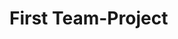 # First Team-Project

<!--
This is a bot-assistant.
Bot implemented as a console application.

Executes commands:

'hello' - responds to 'How can I help you?', goes into interactive mode and displays the invitation '>>'.
    The bot goes into interactive mode at startup without any parameters at all.

'exit' - outputs 'Good bye!' and completes its work interactively.

------------------------------------   AddresssBook   ---------------------------------

'add [--<key>] [<Name> [<Phone> | <BirthDay> | <Email> | <Address> | <FullName>]]' - saves
    a new contact / phone / birthday / email / address / fullname in the phonebook.
    <key>: {contact | name} | phone | birthday | email | address | fullname

'change [--<key>] <Name> [<Phone> | <BirthDay> | <Email> | <Address> | <FullName>]' - saves
    the new phone number / birthday / email / address / fullname of an existing contact in the phonebook.
    <key>: phone | birthday | email | address | fullname

'delete [--<key>] <Name> | <Phone>' - deleting a contact by name from the phone book / phone from a contact by name.
    <key>: {contact | name} | phone

'search <mask>' - search for contacts by fragment of name or by fragment of phone number.

'show [--<key>] [<Name>]' - displays the phone number for the specified contact / displays all saved contacts with phone numbers and birthday.
    <key>: {contact | name} | [all] | note | setting
    With the --setting key, the bot displays all of its current settings.

------------------------------------   NoteBook   ---------------------------------

'add --note <note> [{<tag> | "<tag1>,...,<tagN>"]}' - saves a new note.
'change --note <tag> ["<note>" [{<tag> | "<tag1>,...,<tagN>"]}}' - change an existing note.
'delete --note <tag>' - deleting a note by tag.
'search --note <mask>' - search for notes by fragment of notes or tags.
'show --note [<tag>]' - all notes are displayed if no tag is specified, otherwise only notes containing the specified tag are displayed.

------------------------------------   Settings   ---------------------------------

'setting --<key> <value>' - set the value of the settings key.
    <key>: settings keys.
        request_details - whether to request in the command mode the missing details of the contact;
        display_birthdays - whether to display, when starting the bot, a list of contacts whose birthday falls within a specified period from the current day;
        number_of_days - number of days from the current day to display the list of contacts whose birthday falls within this period.
    First, the current value of the key is displayed, then confirmation of the change is requested.

'show --setting' - displays all of its current settings.

If the bot is launched with the key and parameters, then it performs the specified operation and exits.
If the request for missing contact details is set in the settings,
then in the process of performing add and change operations, the bot will interactively request the missing details.
-->

<!--
Это бот-помощник.
Бот реализован в виде консольного приложения.

Выполняет команды:

'hello' - отвечает 'How can I help you?', переходит в интерактивный режим и отображает приглашение '>>'.
    В интерактивный режим бот переходит при запуске вообще без параметров.

'exit' - в интерактивном режиме выводит 'Good bye!' и завершает свою работу.

------------------------------------   AddresssBook   ---------------------------------

'add [--<key>] [<Name> [<Phone> | <BirthDay> | <Email> | <Address> | <FullName>]]' - сохраняет
    новый контакт / телефон / день рождения / электронная почта / адрес / полное имя в телефонной книге.
    <key>: {contact | name} | phone | birthday | email | address | fullname

'change [--<key>] <Name> [<Phone> | <BirthDay> | <Email> | <Address> | <FullName>]' - сохраняет
    новый номер телефона / день рождения / электронная почта / адрес / полное имя существующего контакта в телефонной книге.
    <key>: phone | birthday | email | address | fullname

'delete [--<key>] <Name> | <Phone>' - удаление контакта по имени из телефонной книги или телефона из контакта по имени.
    <key>: {contact | name} | phone

'search <mask>' - поиск контактов по фрагменту имени / номера телефона / дня рождения / электронной почты / адреса / полнго имени.

'show [--<key>] [{<Name> | <tag>}]' - отображает номер телефона, день рождения, электронную почту, адрес, полное имя для указанного контакта
    или отображает все сохраненные контакты со всеми заполненными реквизитами.
    <key>: {contact | name} | [all] | note | setting
    С ключём --setting бот отображает все свои текущие настройки.
    С ключём --note выводятся все заметки, если не задан тег, иначе выводятся только заметки, содержащие заданный тег.

------------------------------------   NoteBook   ---------------------------------

'add --note <note> [{<tag> | "<tag1>,...,<tagN>"]}' - сохраняет новую заметку.
'change --note <tag> ["<note>" [{<tag> | "<tag1>,...,<tagN>"]}}' - изменяет существующую заметку.
'delete --note <tag>' - удаляет заметку по тегу.
'search --note <mask>' - сквозной поиск заметок по содержимому и тегам.
'show --note [<tag>]' - отображает все заметки, если тег не задан, иначе только заметки с заданным тегом.

------------------------------------   Settings   ---------------------------------

'setting --<key> <value>' - установить значение ключа настроек.
    <key>: ключи настроек.
        request_details - запрашивать ли в командном режиме недостающие реквизиты контакта;
        display_birthdays - выводить ли при запуске бота список контактов, у которых день рождения попадает в заданный период от текущего дня;
        number_of_days - количество дней от текущего дня для вывода списка контактов, у которых день рождения приходится на этот период.
    Сначала выводится текущее значения ключа, затем запрашивается подтверждение изменения.

'show --setting' - отображает все текущие настройки.

Если бот запускается с ключём и параметрами, то он выполняет заданную операцию и завершает работу.
Если в настройках задан запрос недостающих реквизит контакта,
то в процессе выполнения операций add и change бот в интерактивном режиме запросит недостающие реквизиты.
-->
